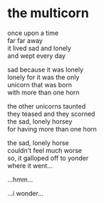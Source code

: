# the multicorn

once upon a time\
far far away\
it lived sad and lonely\
and wept every day

sad because it was lonely\
lonely for it was the only\
unicorn that was born\
with more than one horn

the other unicorns taunted\
they teased and they scorned\
the sad, lonely horsey\
for having more than one horn

the sad, lonely horse\
couldn't feel much worse\
so, it galloped off to yonder\
where it went... 

...hmm... 

...i wonder...
